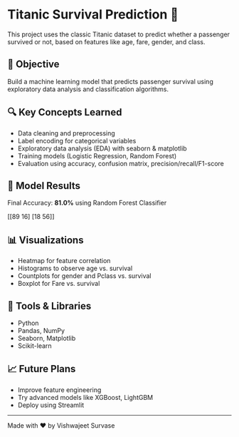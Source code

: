 # Titanic Survival Prediction 🚢

This project uses the classic Titanic dataset to predict whether a passenger survived or not, based on features like age, fare, gender, and class.

## 📌 Objective
Build a machine learning model that predicts passenger survival using exploratory data analysis and classification algorithms.

## 🔍 Key Concepts Learned
- Data cleaning and preprocessing
- Label encoding for categorical variables
- Exploratory data analysis (EDA) with seaborn & matplotlib
- Training models (Logistic Regression, Random Forest)
- Evaluation using accuracy, confusion matrix, precision/recall/F1-score

## 🧪 Model Results
Final Accuracy: **81.0%** using Random Forest Classifier

[[89 16]
[18 56]]


## 📊 Visualizations
- Heatmap for feature correlation
- Histograms to observe age vs. survival
- Countplots for gender and Pclass vs. survival
- Boxplot for Fare vs. survival

## 🧠 Tools & Libraries
- Python
- Pandas, NumPy
- Seaborn, Matplotlib
- Scikit-learn

## 📈 Future Plans
- Improve feature engineering
- Try advanced models like XGBoost, LightGBM
- Deploy using Streamlit

---

Made with ❤️ by Vishwajeet Survase

